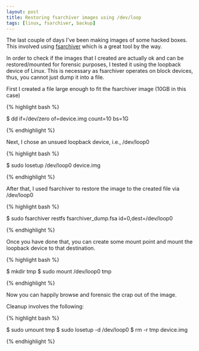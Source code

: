```yaml
---
layout: post
title: Restoring fsarchiver images using /dev/loop
tags: [linux, fsarchiver, backup]
---
```


The last couple of days I've been making images of some hacked boxes.
This involved using [fsarchiver](http://www.http://www.fsarchiver.org/) which is a great tool by the way.

In order to check if the images that I created are actually ok and can be restored/mounted for forensic purposes, I tested it using the loopback device of Linux. This is necessary as fsarchiver operates on block devices, thus, you cannot just dump it into a file.

First I created a file large enough to fit the fsarchiver image (10GB in this case)

{% highlight bash %}

$ dd if=/dev/zero of=device.img count=10 bs=1G 

{% endhighlight %}


Next, I chose an unsued loopback device, i.e., /dev/loop0

{% highlight bash %}

$ sudo losetup /dev/loop0 device.img

{% endhighlight %}

After that, I used fsarchiver to restore the image to the created file via /dev/loop0

{% highlight bash %}

$ sudo fsarchiver restfs fsarchiver_dump.fsa id=0,dest=/dev/loop0

{% endhighlight %}


Once you have done that, you can create some mount point and mount the loopback device to that destination.

{% highlight bash %}

$ mkdir tmp
$ sudo mount /dev/loop0 tmp

{% endhighlight %}

Now you can happily browse and forensic the crap out of the image.

Cleanup involves the following:

{% highlight bash %}

$ sudo umount tmp
$ sudo losetup -d /dev/loop0
$ rm  -r tmp device.img

{% endhighlight %}